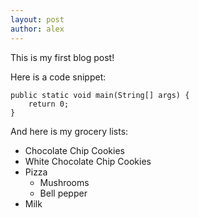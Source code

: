 ```yaml
---
layout: post
author: alex
---
```

This is my first blog post!

Here is a code snippet:

```none
public static void main(String[] args) {
    return 0;
}
```

And here is my grocery lists:
* Chocolate Chip Cookies
* White Chocolate Chip Cookies
* Pizza
    * Mushrooms
    * Bell pepper
* Milk